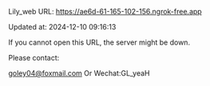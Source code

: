Lily_web URL: https://ae6d-61-165-102-156.ngrok-free.app

Updated at: 2024-12-10 09:16:13

If you cannot open this URL, the server might be down.

Please contact: 

goley04@foxmail.com Or Wechat:GL_yeaH